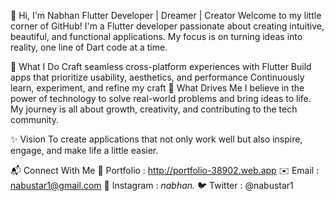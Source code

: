 👋 Hi, I'm Nabhan
Flutter Developer | Dreamer | Creator
Welcome to my little corner of GitHub! I'm a Flutter developer passionate about creating intuitive, beautiful, and functional applications. My focus is on turning ideas into reality, one line of Dart code at a time.

🌟 What I Do
Craft seamless cross-platform experiences with Flutter
Build apps that prioritize usability, aesthetics, and performance
Continuously learn, experiment, and refine my craft
🌱 What Drives Me
I believe in the power of technology to solve real-world problems and bring ideas to life. My journey is all about growth, creativity, and contributing to the tech community.

✨ Vision
To create applications that not only work well but also inspire, engage, and make life a little easier.

📬 Connect With Me
💼 Portfolio : http://portfolio-38902.web.app
✉️ Email : nabustar1@gmail.com
📸 Instagram : __nabhan_._
🐦 Twitter : @nabustar1
